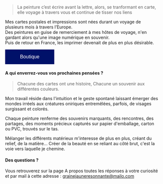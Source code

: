 <style> 
  button {
    background-color: #001169;  
    border: none; 
    color: white; 
    padding: 15px 32px; 
    text-align: center; 
    text-decoration: none; 
    display: inline-block; 
    font-size: 16px; 
    margin: 0;
    width: 10em; 
    cursor: pointer; 
  }
  .button {
    border: none;
  }
</style>

> La peinture c’est écrire avant la lettre, alors, se tranformant en carte, elle voyage à travers vous et continue de tisser nos liens

Mes cartes postales et impressions sont nées durant un voyage de plusieurs mois à travers l’Europe. <br>
Des peintures en guise de remerciement à mes hôtes de voyage, n'en gardant alors qu'une image numérique en souvenir.<br>
Puis de retour en France, les imprimer devenait de plus en plus désirable.

<a class="button" href="https://boutique.peintureresonnante.fr" target="_blank" >
<button>Boutique</button>
</a>

#### A qui enverrez-vous vos prochaines pensées ?

> Chacune des cartes ont une histoire, 
> Chacune un souvenir aux différentes couleurs.

Mon travail réside dans l'intuition et le geste spontané laissant émerger des mondes irréels aux créatures oniriques entremêlées, parfois, de visages surgissant et colorés.

Chaque peinture renferme des souvenirs marquants, des rencontres, des partages, des moments précieux capturés sur papier d'emballage, carton ou PVC, trouvés sur le tas.

Mélanger les différents matérieux m'interesse de plus en plus, créant du relief, de la matière... Créer de la beauté en se reliant au côté brut, c'est la voie vers laquelle je chemine.

#### Des questions ?

Vous retrouverez sur la page A propos toutes les réponses à votre curiosité et par mail à cette adresse : 
grainejauneresonnante@mailo.com


